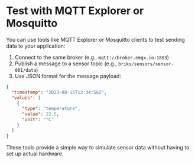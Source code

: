 
# Test with MQTT Explorer or Mosquitto

You can use tools like MQTT Explorer or Mosquitto clients to test sending data to your application:

1. Connect to the same broker (e.g., `mqtt://broker.emqx.io:1883`)
2. Publish a message to a sensor topic (e.g., `briks/sensors/sensor-001/data`)
3. Use JSON format for the message payload:

```json
{
  "timestamp": "2023-08-15T12:34:56Z",
  "values": [
    {
      "type": "temperature",
      "value": 22.5,
      "unit": "°C"
    }
  ]
}
```

These tools provide a simple way to simulate sensor data without having to set up actual hardware.
